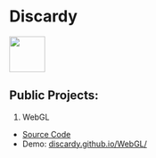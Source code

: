 # Discardy
<img src="https://avatars.githubusercontent.com/u/89898421?s=96&v=4" width="64" height="64"/>

## Public Projects:

1. WebGL
  - [Source Code](https://github.com/Discardy/WebGL)
  - Demo: [discardy.github.io/WebGL/](https://discardy.github.io/WebGL/)
